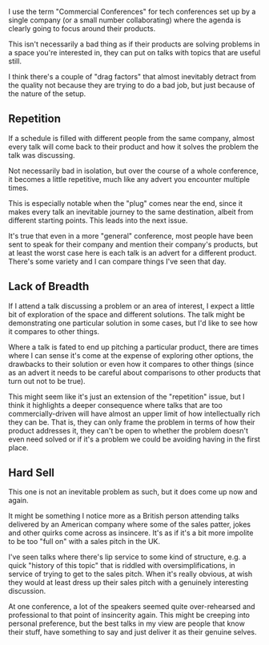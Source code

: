 I use the term "Commercial Conferences" for tech conferences set up by a single company (or a small number collaborating) where the agenda is clearly going to focus around their products.

This isn't necessarily a bad thing as if their products are solving problems in a space you're interested in, they can put on talks with topics that are useful still.

I think there's a couple of "drag factors" that almost inevitably detract from the quality not because they are trying to do a bad job, but just because of the nature of the setup.

## Repetition

If a schedule is filled with different people from the same company, almost every talk will come back to their product and how it solves the problem the talk was discussing.

Not necessarily bad in isolation, but over the course of a whole conference, it becomes a little repetitive, much like any advert you encounter multiple times.

This is especially notable when the "plug" comes near the end, since it makes every talk an inevitable journey to the same destination, albeit from different starting points. This leads into the next issue.

It's true that even in a more "general" conference, most people have been sent to speak for their company and mention their company's products, but at least the worst case here is each talk is an advert for a different product. There's some variety and I can compare things I've seen that day.

## Lack of Breadth

If I attend a talk discussing a problem or an area of interest, I expect a little bit of exploration of the space and different solutions. The talk might be demonstrating one particular solution in some cases, but I'd like to see how it compares to other things.

Where a talk is fated to end up pitching a particular product, there are times where I can sense it's come at the expense of exploring other options, the drawbacks to their solution or even how it compares to other things (since as an advert it needs to be careful about comparisons to other products that turn out not to be true).

This might seem like it's just an extension of the "repetition" issue, but I think it highlights a deeper consequence where talks that are too commercially-driven will have almost an upper limit of how intellectually rich they can be. That is, they can only frame the problem in terms of how their product addresses it, they can't be open to whether the problem doesn't even need solved or if it's a problem we could be avoiding having in the first place.

## Hard Sell

This one is not an inevitable problem as such, but it does come up now and again.

It might be something I notice more as a British person attending talks delivered by an American company where some of the sales patter, jokes and other quirks come across as insincere. It's as if it's a bit more impolite to be too "full on" with a sales pitch in the UK.

I've seen talks where there's lip service to some kind of structure, e.g. a quick "history of this topic" that is riddled with oversimplifications, in service of trying to get to the sales pitch. When it's really obvious, at wish they would at least dress up their sales pitch with a genuinely interesting discussion.

At one conference, a lot of the speakers seemed quite over-rehearsed and professional to that point of insincerity again. This might be creeping into personal preference, but the best talks in my view are people that know their stuff, have something to say and just deliver it as their genuine selves.
